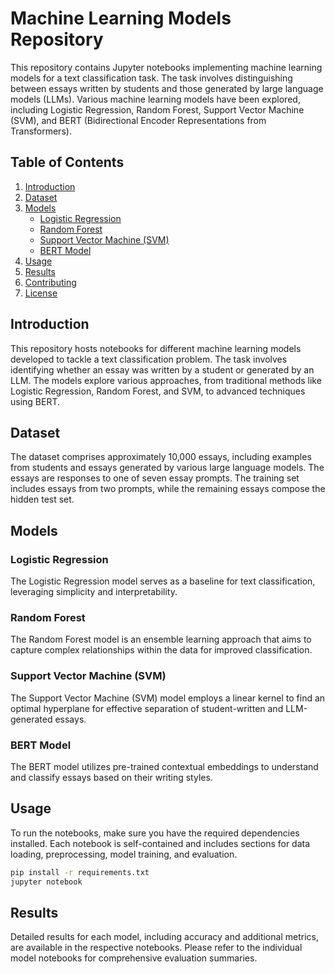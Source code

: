 # Machine Learning Models Repository

This repository contains Jupyter notebooks implementing machine learning models for a text classification task. The task involves distinguishing between essays written by students and those generated by large language models (LLMs). Various machine learning models have been explored, including Logistic Regression, Random Forest, Support Vector Machine (SVM), and BERT (Bidirectional Encoder Representations from Transformers).

## Table of Contents

1. [Introduction](#introduction)
2. [Dataset](#dataset)
3. [Models](#models)
   - [Logistic Regression](#logistic-regression)
   - [Random Forest](#random-forest)
   - [Support Vector Machine (SVM)](#support-vector-machine-svm)
   - [BERT Model](#bert-model)
4. [Usage](#usage)
5. [Results](#results)
6. [Contributing](#contributing)
7. [License](#license)

## Introduction

This repository hosts notebooks for different machine learning models developed to tackle a text classification problem. The task involves identifying whether an essay was written by a student or generated by an LLM. The models explore various approaches, from traditional methods like Logistic Regression, Random Forest, and SVM, to advanced techniques using BERT.

## Dataset

The dataset comprises approximately 10,000 essays, including examples from students and essays generated by various large language models. The essays are responses to one of seven essay prompts. The training set includes essays from two prompts, while the remaining essays compose the hidden test set.

## Models

### Logistic Regression

The Logistic Regression model serves as a baseline for text classification, leveraging simplicity and interpretability.

### Random Forest

The Random Forest model is an ensemble learning approach that aims to capture complex relationships within the data for improved classification.

### Support Vector Machine (SVM)

The Support Vector Machine (SVM) model employs a linear kernel to find an optimal hyperplane for effective separation of student-written and LLM-generated essays.

### BERT Model

The BERT model utilizes pre-trained contextual embeddings to understand and classify essays based on their writing styles.

## Usage

To run the notebooks, make sure you have the required dependencies installed. Each notebook is self-contained and includes sections for data loading, preprocessing, model training, and evaluation.

```bash
pip install -r requirements.txt
jupyter notebook
```

## Results

Detailed results for each model, including accuracy and additional metrics, are available in the respective notebooks. Please refer to the individual model notebooks for comprehensive evaluation summaries.

